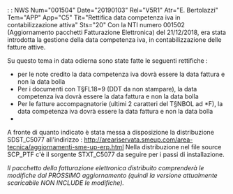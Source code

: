  :  : NWS Num="001504" Date="20190103" Rel="V5R1" Atr="E. Bertolazzi" Tem="APP" App="C5" Tit="Rettifica data competenza iva in contabilizzazione attiva" Sts="20"
Con la NTI numero 001502 (Aggiornamento pacchetti Fatturazione Elettronica) del 21/12/2018, era stata introdotta la gestione della data competenza iva, in contabilizzazione delle fatture attive.

Su questo tema in data odierna sono state fatte le seguenti rettifiche : 
<ul>
<li>per le note credito la data competenza iva dovrà essere la data fattura e non la data bolla</li>
<li>Per i documenti con T§FL18=9 (DDT da non stampare), la data competenza iva dovrà essere la data fattura e non la data bolla </li>
<li>Per le fatture accompagnatorie (ultimi 2 caratteri del T§NBOL ad *F), la data competenza iva dovrà essere la data fattura e non la data bolla<li></ul>

A fronte di quanto indicato è stata messa a disposizione la distribuzione SDST_C5077 all'indirizzo : 
http://areariservata.smeup.com/area-tecnica/aggiornamenti-sme-up-erp.html Nella distribuzione nel file source SCP_PTF c'è il sorgente STXT_C5077 da seguire per i passi di installazione.

<i>Il pacchetto della fatturazione elettronica distribuito comprenderà le modifiche dal PROSSIMO aggiornamento (quindi la versione attualmente scaricabile NON INCLUDE le modifiche).</i> 